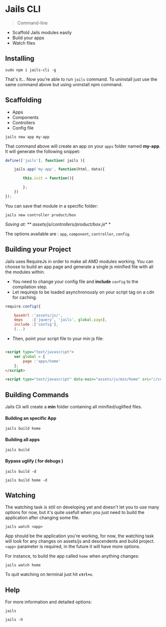 # Jails CLI
<!--{h1:.massive-header.-with-tagline}-->

> Command-line

- Scaffold Jails modules easily
- Build your apps
- Watch files

## Installing

```
sudo npm i jails-cli -g
```

That's it... Now you're able to run `jails` command. To uninstall just use the same command above but using uninstall npm command.

## Scaffolding

- Apps
- Components
- Controllers
- Config file

```
jails new app my-app
```

That command above will create an app on your `apps` folder named **my-app**. It will generate the following snippet:

```js
define(['jails'], function( jails ){

    jails.app('my-app', function(html, data){

        this.init = function(){

        };
    })
});
```

You can save that module in a specific folder:

    jails new controller product/box

*Saving at: ** assets/js/controllers/product/box.js** *

The options available are : `app`, `component`, `controller`, `config`.


## Building your Project

Jails uses RequireJs in order to make all AMD modules working.
You can choose to build an app page and generate a single js minified file with all the modules within.

- You need to change your config file and **include** `config` to the compilation step.
- Let requirejs to be loaded asynchronously on your script tag on a cdn for caching.

```js
require.config({

	baseUrl :'assets/js/',
	deps    :['jquery', 'jails', global.page],
	include :['config'],
    (...)
```

- Then, point your script file to your min js file:

```html

<script type="text/javascript">
    var global = {
        page :'apps/home'
    };
</script>

<script type="text/javascript" data-main="assets/js/min/home" src="//cdn.requirejs.etc"></script>


```

## Building Commands

Jails Cli will create a **min** folder containing all minified/uglified files.

#### Building an specific App
```
jails build home
```

#### Building all apps

```
jails build
```

#### Bypass uglify ( for debugs )

```
jails build -d
```

```
jails build home -d
```

## Watching

The watching task is still on developing yet and doesn't let you to use many options for now, but it's quite usefull when you just need to build the application after changing some file.

```
jails watch <app>
```
App should be the application you're working, for now, the watching task will look for any changes on assets/js and descendents and build project. `<app>` parameter is required, in the future it will have more options.

For instance, to build the app called `home` when anything changes:
```
jails watch home
```

To quit watching on terminal just hit **`ctrl+c`**.


## Help

For more information and detailed options:

```
jails
```

```
jails -h
```
